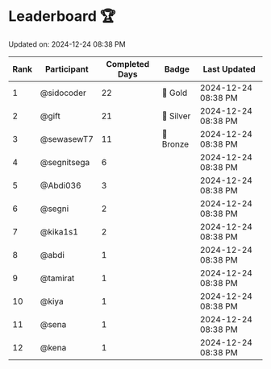 # Leaderboard 🏆

Updated on: 2024-12-24 08:38 PM

| Rank | Participant       | Completed Days | Badge      | Last Updated         |
|------|-------------------|----------------|------------|----------------------|
| 1    | @sidocoder        | 22             | 🏅 Gold     | 2024-12-24 08:38 PM |
| 2    | @gift             | 21             | 🥈 Silver   | 2024-12-24 08:38 PM |
| 3    | @sewasewT7        | 11             | 🥉 Bronze   | 2024-12-24 08:38 PM |
| 4    | @segnitsega       | 6              |            | 2024-12-24 08:38 PM |
| 5    | @Abdi036          | 3              |            | 2024-12-24 08:38 PM |
| 6    | @segni            | 2              |            | 2024-12-24 08:38 PM |
| 7    | @kika1s1          | 2              |            | 2024-12-24 08:38 PM |
| 8    | @abdi             | 1              |            | 2024-12-24 08:38 PM |
| 9    | @tamirat          | 1              |            | 2024-12-24 08:38 PM |
| 10   | @kiya             | 1              |            | 2024-12-24 08:38 PM |
| 11   | @sena             | 1              |            | 2024-12-24 08:38 PM |
| 12   | @kena             | 1              |            | 2024-12-24 08:38 PM |
